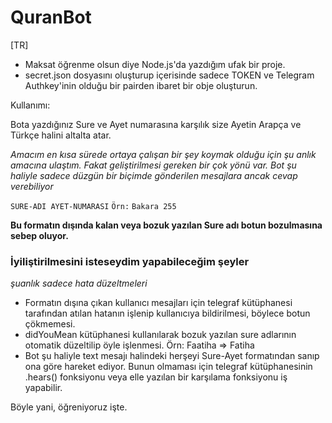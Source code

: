 # QuranBot

[TR]

- Maksat öğrenme olsun diye Node.js'da yazdığım ufak bir proje.
- secret.json dosyasını oluşturup içerisinde sadece TOKEN ve Telegram Authkey'inin olduğu bir pairden ibaret bir obje oluşturun.

Kullanımı:

Bota yazdığınız Sure ve Ayet numarasına karşılık size Ayetin Arapça ve Türkçe halini altalta atar.

_Amacım en kısa sürede ortaya çalışan bir şey koymak olduğu için şu anlık amacına ulaştım. Fakat geliştirilmesi gereken bir çok yönü var._
_Bot şu haliyle sadece düzgün bir biçimde gönderilen mesajlara ancak cevap verebiliyor_

`SURE-ADI AYET-NUMARASI`
`Örn:`
`Bakara 255`

**Bu formatın dışında kalan veya bozuk yazılan Sure adı botun bozulmasına sebep oluyor.**

### İyiliştirilmesini isteseydim yapabileceğim şeyler

_şuanlık sadece hata düzeltmeleri_

- Formatın dışına çıkan kullanıcı mesajları için telegraf kütüphanesi tarafından atılan hatanın işlenip kullanıcıya bildirilmesi, böylece botun çökmemesi.
- didYouMean kütüphanesi kullanılarak bozuk yazılan sure adlarının otomatik düzeltilip öyle işlenmesi. Örn: Faatiha => Fatiha
- Bot şu haliyle text mesajı halindeki herşeyi Sure-Ayet formatından sanıp ona göre hareket ediyor. Bunun olmaması için telegraf kütüphanesinin .hears() fonksiyonu veya elle yazılan bir karşılama fonksiyonu iş yapabilir.

Böyle yani, öğreniyoruz işte.
